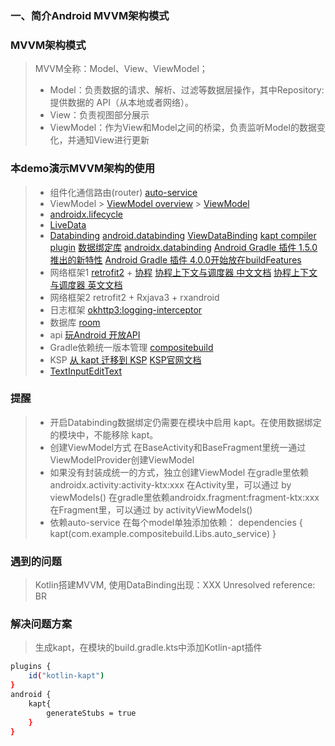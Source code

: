 ### 一、简介Android MVVM架构模式

### MVVM架构模式

> MVVM全称：Model、View、ViewModel；
>- Model：负责数据的请求、解析、过滤等数据层操作，其中Repository: 提供数据的 API（从本地或者网络）。
>- View：负责视图部分展示
>- ViewModel：作为View和Model之间的桥梁，负责监听Model的数据变化，并通知View进行更新

### 本demo演示MVVM架构的使用

> - 组件化通信路由(router)
   >[auto-service](https://github.com/google/auto) 
> - ViewModel
    > [ViewModel overview](https://developer.android.com/topic/libraries/architecture/viewmodel?hl=en)
    > [ViewModel](https://developer.android.com/reference/androidx/lifecycle/ViewModel)
>- [androidx.lifecycle](https://developer.android.google.cn/jetpack/androidx/releases/lifecycle?hl=zh-cn#kts)
>- [LiveData](https://developer.android.com/topic/libraries/architecture/livedata?hl=en)
>- [Databinding](https://developer.android.google.cn/jetpack/androidx/releases/databinding?hl=en)
   > [android.databinding](https://developer.android.com/reference/android/databinding/package-summary?hl=en)
   > [ViewDataBinding](https://developer.android.com/reference/android/databinding/ViewDataBinding?hl=en)
   > [kapt compiler plugin](https://kotlinlang.org/docs/kapt.html)
   > [数据绑定库](https://developer.android.com/topic/libraries/data-binding?hl=zh-cn)
   > [androidx.databinding](https://developer.android.google.cn/jetpack/androidx/releases/databinding?hl=en)
   > [Android Gradle 插件 1.5.0推出的新特性](https://developer.android.com/build/releases/past-releases/agp-1-5-0-release-notes?hl=zh-cn)
   > [Android Gradle 插件 4.0.0开始放在buildFeatures](https://developer.android.com/build/releases/past-releases/agp-4-0-0-release-notes?hl=zh-cn)
>- 网络框架1
   > [retrofit2](https://github.com/square/retrofit/) + [协程](https://book.kotlincn.net/text/coroutines-overview.html)
   > [协程上下文与调度器 中文文档](https://book.kotlincn.net/text/coroutine-context-and-dispatchers.html)
   > [协程上下文与调度器 英文文档](https://kotlinlang.org/docs/coroutine-context-and-dispatchers.html#thread-local-data)
>- 网络框架2
   > retrofit2 + Rxjava3 + rxandroid
>- 日志框架
   > [okhttp3:logging-interceptor](https://github.com/square/okhttp/tree/master/okhttp-logging-interceptor)
>- 数据库
   > [room](https://developer.android.com/jetpack/androidx/releases/room?hl=en#kts)
>- api
   > [玩Android 开放API](https://www.wanandroid.com/blog/show/2)
>- Gradle依赖统一版本管理
   > [compositebuild](https://docs.gradle.org/current/userguide/composite_builds.html)
>- KSP
   > [从 kapt 迁移到 KSP](https://developer.android.com/build/migrate-to-ksp?hl=zh-cn)
   > [KSP官网文档](https://kotlinlang.org/docs/ksp-quickstart.html)
>- [TextInputEditText](https://developer.android.google.cn/reference/com/google/android/material/textfield/TextInputEditText?hl=en)

### 提醒

>- 开启Databinding数据绑定仍需要在模块中启用 kapt。在使用数据绑定的模块中，不能移除 kapt。
>- 创建ViewModel方式
   > 在BaseActivity和BaseFragment里统一通过ViewModelProvider创建ViewModel
>- 如果没有封装成统一的方式，独立创建ViewModel
   >在gradle里依赖androidx.activity:activity-ktx:xxx
   >在Activity里，可以通过 by viewModels()
   >在gradle里依赖androidx.fragment:fragment-ktx:xxx
   >在Fragment里，可以通过 by activityViewModels()
>- 依赖auto-service
   >在每个model单独添加依赖： dependencies { kapt(com.example.compositebuild.Libs.auto_service) }

### 遇到的问题

> Kotlin搭建MVVM, 使用DataBinding出现：XXX Unresolved reference: BR

### 解决问题方案

> 生成kapt，在模块的build.gradle.kts中添加Kotlin-apt插件

```bash
plugins {
    id("kotlin-kapt")
}
android {
    kapt{
        generateStubs = true
    }
}
```

